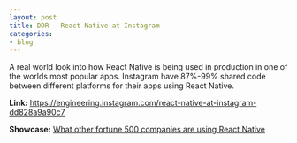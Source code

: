 ```yaml
---
layout: post
title: DDR - React Native at Instagram
categories:
- blog
---
```


A real world look into how React Native is being used in production in one of the worlds most popular apps. Instagram have 87%-99% shared code between different platforms for their apps using React Native.

**Link:** <https://engineering.instagram.com/react-native-at-instagram-dd828a9a90c7>

**Showcase:** [What other fortune 500 companies are using React Native](https://facebook.github.io/react-native/showcase.html)